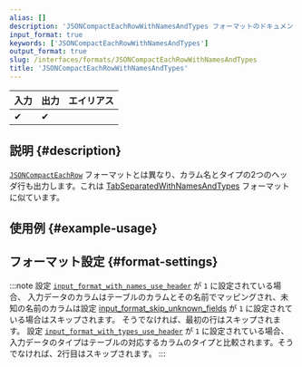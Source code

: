```yaml
---
alias: []
description: 'JSONCompactEachRowWithNamesAndTypes フォーマットのドキュメント'
input_format: true
keywords: ['JSONCompactEachRowWithNamesAndTypes']
output_format: true
slug: /interfaces/formats/JSONCompactEachRowWithNamesAndTypes
title: 'JSONCompactEachRowWithNamesAndTypes'
---
```


| 入力 | 出力 | エイリアス |
|------|------|-----------|
| ✔    | ✔    |           |

## 説明 {#description}

[`JSONCompactEachRow`](./JSONCompactEachRow.md) フォーマットとは異なり、カラム名とタイプの2つのヘッダ行も出力します。これは [TabSeparatedWithNamesAndTypes](../TabSeparated/TabSeparatedWithNamesAndTypes.md) フォーマットに似ています。

## 使用例 {#example-usage}

## フォーマット設定 {#format-settings}

:::note
設定 [`input_format_with_names_use_header`](/operations/settings/settings-formats.md/#input_format_with_names_use_header) が `1` に設定されている場合、 
入力データのカラムはテーブルのカラムとその名前でマッピングされ、未知の名前のカラムは設定 [input_format_skip_unknown_fields](/operations/settings/settings-formats.md/#input_format_skip_unknown_fields) が `1` に設定されている場合はスキップされます。 
そうでなければ、最初の行はスキップされます。
設定 [`input_format_with_types_use_header`](/operations/settings/settings-formats.md/#input_format_with_types_use_header) が `1` に設定されている場合、 
入力データのタイプはテーブルの対応するカラムのタイプと比較されます。そうでなければ、2行目はスキップされます。
:::
